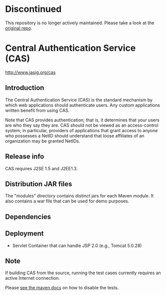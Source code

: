 Discontinued
============
This repository is no longer actively maintained. Please take a look at the [original repo](https://github.com/apereo/cas).


# Central Authentication Service (CAS)

<http://www.jasig.org/cas>

## Introduction

The Central Authentication Service (CAS) is the standard mechanism by which web
applications should authenticate users. Any custom applications written benefit
from using CAS.

Note that CAS provides authentication; that is, it determines that your users
are who they say they are. CAS should not be viewed as an access-control system;
in particular, providers of applications that grant access to anyone who
possesses a NetID should understand that loose affiliates of an organization may
be granted NetIDs.

## Release info

CAS requires J2SE 1.5 and J2EE1.3.

## Distribution JAR files

The "modules" directory contains distinct jars for each Maven module.  It also
contains a war file that can be used for demo purposes.

## Dependencies

## Deployment

* Servlet Container that can handle JSP 2.0 (e.g., Tomcat 5.0.28)

## Note

If building CAS from the source, running the test cases currently
requires an active Internet connection.

Please [see the maven docs][skip] on how to disable the tests.

[skip]: http://maven.apache.org/general.html#skip-test
